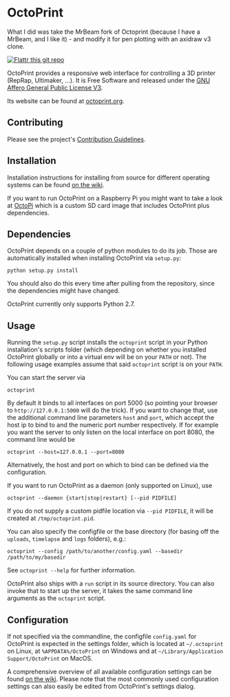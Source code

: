 OctoPrint
=========
What I did was take the MrBeam fork of Octoprint (because I have a MrBeam, and I like it) - and modify it for pen plotting with an axidraw v3 clone.

[![Flattr this git repo](http://api.flattr.com/button/flattr-badge-large.png)](https://flattr.com/submit/auto?user_id=foosel&url=https://github.com/foosel/OctoPrint&title=OctoPrint&language=&tags=github&category=software)

OctoPrint provides a responsive web interface for controlling a 3D printer (RepRap, Ultimaker, ...). It is Free Software
and released under the [GNU Affero General Public License V3](http://www.gnu.org/licenses/agpl.html).

Its website can be found at [octoprint.org](http://octoprint.org).

Contributing
------------

Please see the project's [Contribution Guidelines](https://github.com/foosel/OctoPrint/blob/master/CONTRIBUTING.md).

Installation
------------

Installation instructions for installing from source for different operating systems can be found [on the wiki](https://github.com/foosel/OctoPrint/wiki#assorted-guides).

If you want to run OctoPrint on a Raspberry Pi you might want to take a look at [OctoPi](https://github.com/guysoft/OctoPi)
which is a custom SD card image that includes OctoPrint plus dependencies.

Dependencies
------------

OctoPrint depends on a couple of python modules to do its job. Those are automatically installed when installing
OctoPrint via `setup.py`:

    python setup.py install

You should also do this every time after pulling from the repository, since the dependencies might have changed.

OctoPrint currently only supports Python 2.7.

Usage
-----

Running the `setup.py` script installs the `octoprint` script in your Python installation's scripts folder
(which depending on whether you installed OctoPrint globally or into a virtual env will be on your `PATH` or not). The
following usage examples assume that said `octoprint` script is on your `PATH`.

You can start the server via

    octoprint

By default it binds to all interfaces on port 5000 (so pointing your browser to `http://127.0.0.1:5000`
will do the trick). If you want to change that, use the additional command line parameters `host` and `port`,
which accept the host ip to bind to and the numeric port number respectively. If for example you want the server
to only listen on the local interface on port 8080, the command line would be

    octoprint --host=127.0.0.1 --port=8080

Alternatively, the host and port on which to bind can be defined via the configuration.

If you want to run OctoPrint as a daemon (only supported on Linux), use

    octoprint --daemon {start|stop|restart} [--pid PIDFILE]

If you do not supply a custom pidfile location via `--pid PIDFILE`, it will be created at `/tmp/octoprint.pid`.

You can also specify the configfile or the base directory (for basing off the `uploads`, `timelapse` and `logs` folders),
e.g.:

    octoprint --config /path/to/another/config.yaml --basedir /path/to/my/basedir

See `octoprint --help` for further information.

OctoPrint also ships with a `run` script in its source directory. You can also invoke that to start up the server, it
takes the same command line arguments as the `octoprint` script.

Configuration
-------------

If not specified via the commandline, the configfile `config.yaml` for OctoPrint is expected in the settings folder,
which is located at `~/.octoprint` on Linux, at `%APPDATA%/OctoPrint` on Windows and
at `~/Library/Application Support/OctoPrint` on MacOS.

A comprehensive overview of all available configuration settings can be found
[on the wiki](https://github.com/foosel/OctoPrint/wiki/Configuration). Please note that the most commonly used
configuration settings can also easily be edited from OctoPrint's settings dialog.
